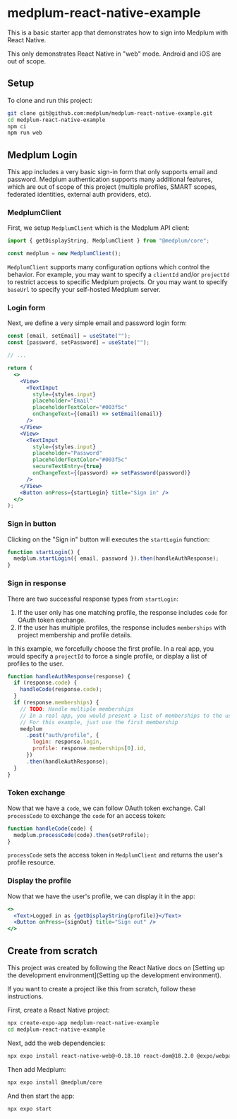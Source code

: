 # medplum-react-native-example

This is a basic starter app that demonstrates how to sign into Medplum with React Native.

This only demonstrates React Native in "web" mode. Android and iOS are out of scope.

## Setup

To clone and run this project:

```bash
git clone git@github.com:medplum/medplum-react-native-example.git
cd medplum-react-native-example
npm ci
npm run web
```

## Medplum Login

This app includes a very basic sign-in form that only supports email and password. Medplum authentication supports many additional features, which are out of scope of this project (multiple profiles, SMART scopes, federated identities, external auth providers, etc).

### MedplumClient

First, we setup `MedplumClient` which is the Medplum API client:

```js
import { getDisplayString, MedplumClient } from "@medplum/core";

const medplum = new MedplumClient();
```

`MedplumClient` supports many configuration options which control the behavior. For example, you may want to specify a `clientId` and/or `projectId` to restrict access to specific Medplum projects. Or you may want to specify `baseUrl` to specify your self-hosted Medplum server.

### Login form

Next, we define a very simple email and password login form:

```jsx
const [email, setEmail] = useState("");
const [password, setPassword] = useState("");

// ...

return (
  <>
    <View>
      <TextInput
        style={styles.input}
        placeholder="Email"
        placeholderTextColor="#003f5c"
        onChangeText={(email) => setEmail(email)}
      />
    </View>
    <View>
      <TextInput
        style={styles.input}
        placeholder="Password"
        placeholderTextColor="#003f5c"
        secureTextEntry={true}
        onChangeText={(password) => setPassword(password)}
      />
    </View>
    <Button onPress={startLogin} title="Sign in" />
  </>
);
```

### Sign in button

Clicking on the "Sign in" button will executes the `startLogin` function:

```js
function startLogin() {
  medplum.startLogin({ email, password }).then(handleAuthResponse);
}
```

### Sign in response

There are two successful response types from `startLogin`:

1. If the user only has one matching profile, the response includes `code` for OAuth token exchange.
2. If the user has multiple profiles, the response includes `memberships` with project membership and profile details.

In this example, we forcefully choose the first profile. In a real app, you would specify a `projectId` to force a single profile, or display a list of profiles to the user.

```js
function handleAuthResponse(response) {
  if (response.code) {
    handleCode(response.code);
  }
  if (response.memberships) {
    // TODO: Handle multiple memberships
    // In a real app, you would present a list of memberships to the user
    // For this example, just use the first membership
    medplum
      .post("auth/profile", {
        login: response.login,
        profile: response.memberships[0].id,
      })
      .then(handleAuthResponse);
  }
}
```

### Token exchange

Now that we have a `code`, we can follow OAuth token exchange. Call `processCode` to exchange the `code` for an access token:

```js
function handleCode(code) {
  medplum.processCode(code).then(setProfile);
}
```

`processCode` sets the access token in `MedplumClient` and returns the user's profile resource.

### Display the profile

Now that we have the user's profile, we can display it in the app:

```jsx
<>
  <Text>Logged in as {getDisplayString(profile)}</Text>
  <Button onPress={signOut} title="Sign out" />
</>
```

## Create from scratch

This project was created by following the React Native docs on [Setting up the development environment](Setting up the development environment).

If you want to create a project like this from scratch, follow these instructions.

First, create a React Native project:

```bash
npx create-expo-app medplum-react-native-example
cd medplum-react-native-example
```

Next, add the web dependencies:

```bash
npx expo install react-native-web@~0.18.10 react-dom@18.2.0 @expo/webpack-config@^18.0.1
```

Then add Medplum:

```bash
npx expo install @medplum/core
```

And then start the app:

```bash
npx expo start
```
